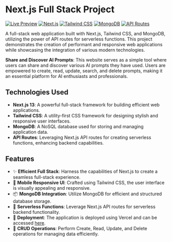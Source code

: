 # Next.js Full Stack Project

[![Live Preview](https://img.shields.io/badge/preview-live-brightgreen)](https://next-js-crud-178120e1z-suman196pokhrel.vercel.app)
[![Next.js](https://img.shields.io/badge/Next.js-13-blue)](https://nextjs.org/)
[![Tailwind CSS](https://img.shields.io/badge/Tailwind%20CSS-2.2.16-blueviolet)](https://tailwindcss.com/)
[![MongoDB](https://img.shields.io/badge/MongoDB-4.4-green)](https://www.mongodb.com/)
[![API Routes](https://img.shields.io/badge/API%20Routes-serverless-orange)](https://nextjs.org/docs/api-routes/introduction)

A full-stack web application built with Next.js, Tailwind CSS, and MongoDB, utilizing the power of API routes for serverless functions. This project demonstrates the creation of performant and responsive web applications while showcasing the integration of various modern technologies.

**Share and Discover AI Prompts**: This website serves as a simple tool where users can share and discover various AI prompts they have used. Users are empowered to create, read, update, search, and delete prompts, making it an essential platform for AI enthusiasts and professionals.

## Technologies Used

- **Next.js 13**: A powerful full-stack framework for building efficient web applications.
- **Tailwind CSS**: A utility-first CSS framework for designing stylish and responsive user interfaces.
- **MongoDB**: A NoSQL database used for storing and managing application data.
- **API Routes**: Leveraging Next.js API routes for creating serverless functions, enhancing backend capabilities.

## Features

- ✨ **Efficient Full Stack**: Harness the capabilities of Next.js to create a seamless full-stack experience.
- 🎨 **Mobile Responsive UI**: Crafted using Tailwind CSS, the user interface is visually appealing and responsive.
- 📦 **MongoDB Integration**: Utilize MongoDB for efficient and structured database storage.
- 🚀 **Serverless Functions**: Leverage Next.js API routes for serverless backend functionality.
- 🔗 **Deployment**: The application is deployed using Vercel and can be accessed [here](https://next-js-crud-178120e1z-suman196pokhrel.vercel.app).
- 📝 **CRUD Operations**: Perform Create, Read, Update, and Delete operations for managing data efficiently.
